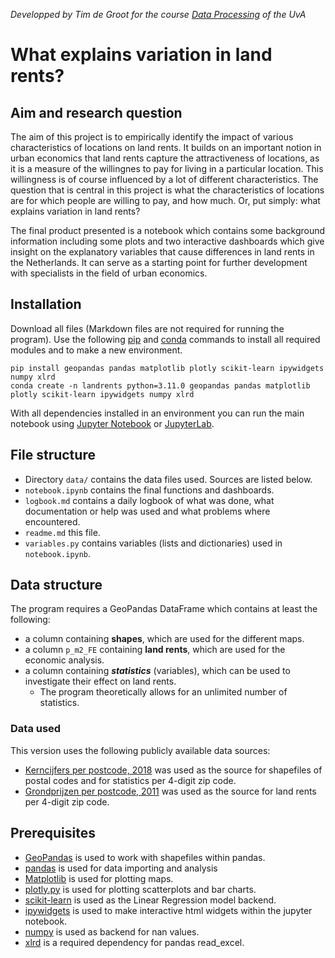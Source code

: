 *Developped by Tim de Groot for the course [Data Processing](https://studiegids.uva.nl/xmlpages/page/2022-2023/zoek-vak/vak/98740) of the UvA*
# What explains variation in land rents? 
## Aim and research question
The aim of this project is to empirically identify the impact of various characteristics of locations on land rents. It builds on an important notion in urban economics that land rents capture the attractiveness of locations, as it is a measure of the willingnes to pay for living in a particular location. This willingness is of course influenced by a lot of different characteristics. The question that is central in this project is what the characteristics of locations are for which people are willing to pay, and how much. Or, put simply: what explains variation in land rents? 

The final product presented is a notebook which contains some background information including some plots and two interactive dashboards which give insight on the explanatory variables that cause differences in land rents in the Netherlands. It can serve as a starting point for further development with specialists in the field of urban economics.

## Installation
Download all files (Markdown files are not required for running the program).
Use the following [pip](https://pip.pypa.io/en/stable/) and [conda](https://docs.conda.io/en/latest/) commands to install all required modules and to make a new environment.
```
pip install geopandas pandas matplotlib plotly scikit-learn ipywidgets numpy xlrd
conda create -n landrents python=3.11.0 geopandas pandas matplotlib plotly scikit-learn ipywidgets numpy xlrd
```
With all dependencies installed in an environment you can run the main notebook using [Jupyter Notebook](https://jupyter.org/) or [JupyterLab](https://jupyter.org/).


## File structure
- Directory ```data/``` contains the data files used. Sources are listed below.
- ```notebook.ipynb``` contains the final functions and dashboards.
- ```logbook.md``` contains a daily logbook of what was done, what documentation or help was used and what problems where encountered.
- ```readme.md``` this file.
- ```variables.py``` contains variables (lists and dictionaries) used in ```notebook.ipynb```.

## Data structure
The program requires a GeoPandas DataFrame which contains at least the following:
- a column containing **shapes**, which are used for the different maps.
- a column ```p_m2_FE``` containing **land rents**, which are used for the economic analysis.
- a column containing ***statistics*** (variables), which can be used to investigate their effect on land rents.
    - The program theoretically allows for an unlimited number of statistics.

### Data used
This version uses the following publicly available data sources:
- [Kerncijfers per postcode, 2018](https://www.cbs.nl/nl-nl/dossier/nederland-regionaal/geografische-data/gegevens-per-postcode) was used as the source for shapefiles of postal codes and for statistics per 4-digit zip code.
- [Grondprijzen per postcode, 2011](http://landvalues.nl/) was used as the source for land rents per 4-digit zip code.

## Prerequisites
- [GeoPandas](https://github.com/geopandas/geopandas) is used to work with shapefiles within pandas.
- [pandas](https://github.com/pandas-dev/pandas) is used for data importing and analysis
- [Matplotlib](https://github.com/matplotlib/matplotlib) is used for plotting maps.
- [plotly.py](https://github.com/plotly/plotly.py) is used for plotting scatterplots and bar charts.
- [scikit-learn](https://github.com/scikit-learn/scikit-learn) is used as the Linear Regression model backend.
- [ipywidgets](https://github.com/jupyter-widgets/ipywidgets) is used to make interactive html widgets within the jupyter notebook.
- [numpy](https://github.com/numpy/numpy) is used as backend for nan values.
- [xlrd](https://github.com/python-excel/xlrd) is a required dependency for pandas read_excel.